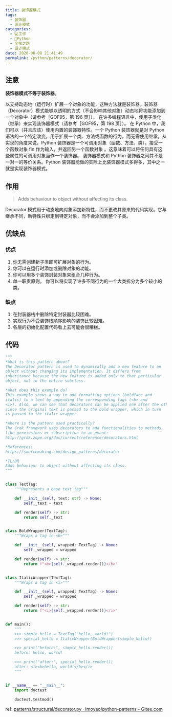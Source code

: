 ```yaml
---
title: 装饰器模式
tags: 
  - 装饰器
  - 设计模式
categories: 
  - 💻工作
  - 🐍Python
  - 全栈之路
  - 设计模式
date: 2020-06-08 21:41:49
permalink: /python/patterns/decorator/
---
```

## 注意

**装饰器模式不等于装饰器**。

以支持动态地（运行时）扩展一个对象的功能，这种方法就是装饰器。装饰器（Decorator）模式能够以透明的方式（不会影响其他对象）动态地将功能添加到一个对象中（请参考［GOF95，第 196 页］）。
在许多编程语言中，使用子类化（继承）来实现装饰器模式（请参考［GOF95，第 198 页］）。
在 Python 中，我们可以（并且应该）使用内置的装饰器特性。一个 Python 装饰器就是对 Python 语法的一个特定改变，用于扩展一个类、方法或函数的行为，而无需使用继承。从实现的角度来说，Python 装饰器是一个可调用对象（函数、方法、类），接受一个函数对象 fin 作为输入，并返回另一个函数对象 。这意味着可以将任何具有这些属性的可调用对象当作一个装饰器。
装饰器模式和 Python 装饰器之间并不是一对一的等价关系。Python 装饰器能做的实际上比装饰器模式多得多，其中之一就是实现装饰器模式。

## 作用

> Adds behaviour to object without affecting its class.

Decorator 模式用于动态地向对象添加新特性，而不更改其原来的代码实现。它与继承不同，新特性只绑定到特定对象，而不会添加到整个子类。

## 优缺点

### 优点

1. 你无需创建新子类即可扩展对象的行为。
2. 你可以在运行时添加或删除对象的功能。
3. 你可以用多个装饰封装对象来组合几种行为。
4. 单一职责原则。 你可以将实现了许多不同行为的一个大类拆分为多个较小的类。

### 缺点

1. 在封装器栈中删除特定封装器比较困难。
2. 实现行为不受装饰栈顺序影响的装饰比较困难。
3. 各层的初始化配置代码看上去可能会很糟糕。

## 代码

```python
"""
*What is this pattern about?
The Decorator pattern is used to dynamically add a new feature to an
object without changing its implementation. It differs from
inheritance because the new feature is added only to that particular
object, not to the entire subclass.

*What does this example do?
This example shows a way to add formatting options (boldface and
italic) to a text by appending the corresponding tags (<b> and
<i>). Also, we can see that decorators can be applied one after the other,
since the original text is passed to the bold wrapper, which in turn
is passed to the italic wrapper.

*Where is the pattern used practically?
The Grok framework uses decorators to add functionalities to methods,
like permissions or subscription to an event:
http://grok.zope.org/doc/current/reference/decorators.html

*References:
https://sourcemaking.com/design_patterns/decorator

*TL;DR
Adds behaviour to object without affecting its class.
"""


class TextTag:
    """Represents a base text tag"""

    def __init__(self, text: str) -> None:
        self._text = text

    def render(self) -> str:
        return self._text


class BoldWrapper(TextTag):
    """Wraps a tag in <b>"""

    def __init__(self, wrapped: TextTag) -> None:
        self._wrapped = wrapped

    def render(self) -> str:
        return f"<b>{self._wrapped.render()}</b>"


class ItalicWrapper(TextTag):
    """Wraps a tag in <i>"""

    def __init__(self, wrapped: TextTag) -> None:
        self._wrapped = wrapped

    def render(self) -> str:
        return f"<i>{self._wrapped.render()}</i>"


def main():
    """
    >>> simple_hello = TextTag("hello, world!")
    >>> special_hello = ItalicWrapper(BoldWrapper(simple_hello))

    >>> print("before:", simple_hello.render())
    before: hello, world!

    >>> print("after:", special_hello.render())
    after: <i><b>hello, world!</b></i>
    """


if __name__ == "__main__":
    import doctest

    doctest.testmod()

```

ref: [patterns/structural/decorator.py · imoyao/python-patterns - Gitee.com](https://gitee.com/imoyao/python-patterns/blob/master/patterns/structural/decorator.py#)
